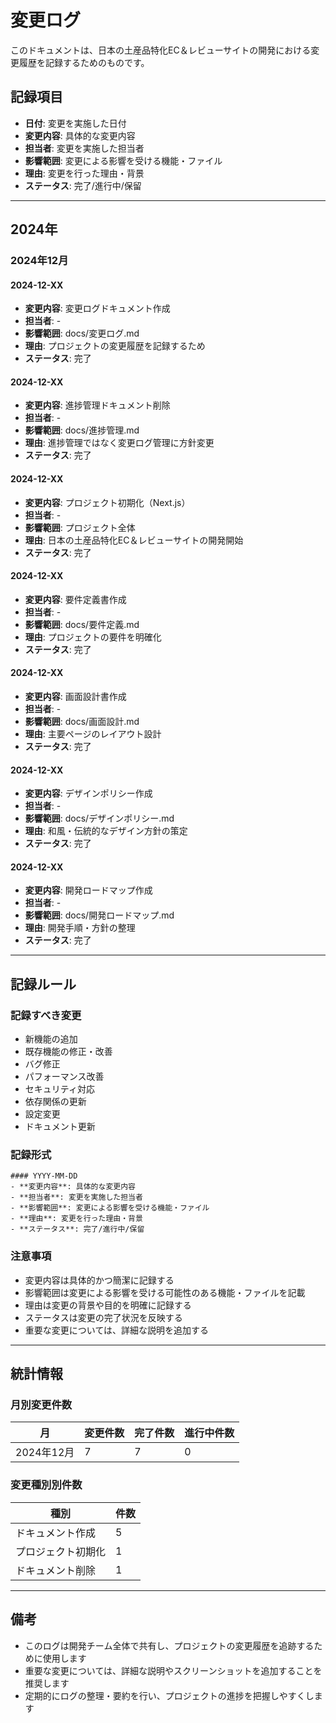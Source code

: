 # 変更ログ

このドキュメントは、日本の土産品特化EC＆レビューサイトの開発における変更履歴を記録するためのものです。

## 記録項目
- **日付**: 変更を実施した日付
- **変更内容**: 具体的な変更内容
- **担当者**: 変更を実施した担当者
- **影響範囲**: 変更による影響を受ける機能・ファイル
- **理由**: 変更を行った理由・背景
- **ステータス**: 完了/進行中/保留

---

## 2024年

### 2024年12月
#### 2024-12-XX
- **変更内容**: 変更ログドキュメント作成
- **担当者**: -
- **影響範囲**: docs/変更ログ.md
- **理由**: プロジェクトの変更履歴を記録するため
- **ステータス**: 完了

#### 2024-12-XX
- **変更内容**: 進捗管理ドキュメント削除
- **担当者**: -
- **影響範囲**: docs/進捗管理.md
- **理由**: 進捗管理ではなく変更ログ管理に方針変更
- **ステータス**: 完了

#### 2024-12-XX
- **変更内容**: プロジェクト初期化（Next.js）
- **担当者**: -
- **影響範囲**: プロジェクト全体
- **理由**: 日本の土産品特化EC＆レビューサイトの開発開始
- **ステータス**: 完了

#### 2024-12-XX
- **変更内容**: 要件定義書作成
- **担当者**: -
- **影響範囲**: docs/要件定義.md
- **理由**: プロジェクトの要件を明確化
- **ステータス**: 完了

#### 2024-12-XX
- **変更内容**: 画面設計書作成
- **担当者**: -
- **影響範囲**: docs/画面設計.md
- **理由**: 主要ページのレイアウト設計
- **ステータス**: 完了

#### 2024-12-XX
- **変更内容**: デザインポリシー作成
- **担当者**: -
- **影響範囲**: docs/デザインポリシー.md
- **理由**: 和風・伝統的なデザイン方針の策定
- **ステータス**: 完了

#### 2024-12-XX
- **変更内容**: 開発ロードマップ作成
- **担当者**: -
- **影響範囲**: docs/開発ロードマップ.md
- **理由**: 開発手順・方針の整理
- **ステータス**: 完了

---

## 記録ルール

### 記録すべき変更
- 新機能の追加
- 既存機能の修正・改善
- バグ修正
- パフォーマンス改善
- セキュリティ対応
- 依存関係の更新
- 設定変更
- ドキュメント更新

### 記録形式
```
#### YYYY-MM-DD
- **変更内容**: 具体的な変更内容
- **担当者**: 変更を実施した担当者
- **影響範囲**: 変更による影響を受ける機能・ファイル
- **理由**: 変更を行った理由・背景
- **ステータス**: 完了/進行中/保留
```

### 注意事項
- 変更内容は具体的かつ簡潔に記録する
- 影響範囲は変更による影響を受ける可能性のある機能・ファイルを記載
- 理由は変更の背景や目的を明確に記録する
- ステータスは変更の完了状況を反映する
- 重要な変更については、詳細な説明を追加する

---

## 統計情報

### 月別変更件数
| 月 | 変更件数 | 完了件数 | 進行中件数 |
|----|----------|----------|------------|
| 2024年12月 | 7 | 7 | 0 |

### 変更種別別件数
| 種別 | 件数 |
|------|------|
| ドキュメント作成 | 5 |
| プロジェクト初期化 | 1 |
| ドキュメント削除 | 1 |

---

## 備考
- このログは開発チーム全体で共有し、プロジェクトの変更履歴を追跡するために使用します
- 重要な変更については、詳細な説明やスクリーンショットを追加することを推奨します
- 定期的にログの整理・要約を行い、プロジェクトの進捗を把握しやすくします
